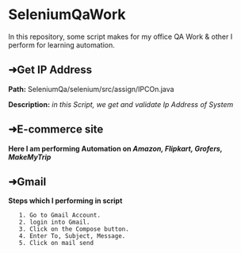 # SeleniumQaWork

In this repository, some script makes for my office QA Work & other I perform for learning automation.

## ➜Get IP Address 
   **Path:** SeleniumQa/selenium/src/assign/IPCOn.java

**Description:** 
*in this Script, we get and validate Ip Address of System*

## ➜E-commerce site

**Here I am performing Automation on _Amazon, Flipkart, Grofers, MakeMyTrip_**

## ➜Gmail 

**Steps which I performing in script**
                         
       1. Go to Gmail Account.
       2. login into Gmail.
       3. Click on the Compose button.
       4. Enter To, Subject, Message.
       5. Click on mail send
